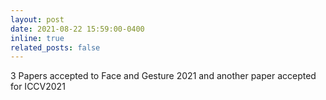 ```yaml
--- 
layout: post 
date: 2021-08-22 15:59:00-0400 
inline: true 
related_posts: false 
--- 
```


3 Papers accepted to Face and Gesture 2021 and another paper accepted for ICCV2021